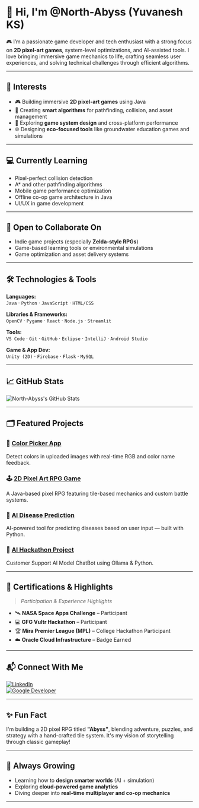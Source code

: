 # 👋 Hi, I'm @North-Abyss (Yuvanesh KS)

🎮 I’m a passionate game developer and tech enthusiast with a strong focus on **2D pixel-art games**, system-level optimizations, and AI-assisted tools. I love bringing immersive game mechanics to life, crafting seamless user experiences, and solving technical challenges through efficient algorithms.

---

## 🚀 Interests

- 🎮 Building immersive **2D pixel-art games** using Java  
- 🧠 Creating **smart algorithms** for pathfinding, collision, and asset management  
- 🌱 Exploring **game system design** and cross-platform performance  
- 🌐 Designing **eco-focused tools** like groundwater education games and simulations  

---

## 💻 Currently Learning

- Pixel-perfect collision detection  
- A\* and other pathfinding algorithms  
- Mobile game performance optimization  
- Offline co-op game architecture in Java  
- UI/UX in game development  

---

## 🤝 Open to Collaborate On

- Indie game projects (especially **Zelda-style RPGs**)  
- Game-based learning tools or environmental simulations  
- Game optimization and asset delivery systems  

---

## 🛠️ Technologies & Tools

**Languages:**  
`Java` · `Python` · `JavaScript` · `HTML/CSS`

**Libraries & Frameworks:**  
`OpenCV` · `Pygame` · `React` · `Node.js` · `Streamlit`

**Tools:**  
`VS Code` · `Git` · `GitHub` · `Eclipse` · `IntelliJ` · `Android Studio`

**Game & App Dev:**  
`Unity (2D)` · `Firebase` · `Flask` · `MySQL`

---

## 📈 GitHub Stats

![North-Abyss's GitHub Stats](https://github-readme-stats.vercel.app/api?username=North-Abyss&show_icons=true&hide_title=true&count_private=true&hide=prs&theme=radical)

---

## 🗂️ Featured Projects

### 🎨 [Color Picker App](https://github.com/North-Abyss/Color-Picker-App-KSY)  
Detect colors in uploaded images with real-time RGB and color name feedback.

### 🕹️ [2D Pixel Art RPG Game](https://github.com/North-Abyss/2D-crossplatform-RPG-Game)  
A Java-based pixel RPG featuring tile-based mechanics and custom battle systems.

### 🧬 [AI Disease Prediction](https://github.com/North-Abyss/NM-AI-powered-disease-prediction-based-on-patient-data)  
AI-powered tool for predicting diseases based on user input — built with Python.

### 🤖 [AI Hackathon Project](https://github.com/North-Abyss/Hackathon)  
Customer Support AI Model ChatBot using Ollama & Python.

---

## 🏅 Certifications & Highlights

> *Participation & Experience Highlights*

- 🛰️ **NASA Space Apps Challenge** – Participant  
- 💻 **GFG Vultr Hackathon** – Participant  
- 🏆 **Mira Premier League (MPL)** – College Hackathon Participant  
- ☁️ **Oracle Cloud Infrastructure** – Badge Earned  

---

## 📬 Connect With Me

[![LinkedIn](https://img.shields.io/badge/LinkedIn-YuvaneshKS-blue?style=flat&logo=linkedin)](https://www.linkedin.com/in/yuvaneshks)  
[![Google Developer](https://img.shields.io/badge/Google%20Dev-NorthAbyss-red?style=flat&logo=google)](https://g.dev/NorthAbyss)

---

## ✨ Fun Fact

I'm building a 2D pixel RPG titled **"Abyss"**, blending adventure, puzzles, and strategy with a hand-crafted tile system. It's my vision of storytelling through classic gameplay!

---

## 🌱 Always Growing

- Learning how to **design smarter worlds** (AI + simulation)  
- Exploring **cloud-powered game analytics**  
- Diving deeper into **real-time multiplayer and co-op mechanics**

---

<!---
North-Abyss/North-Abyss is a ✨ special ✨ repository because its `README.md` (this file) appears on your GitHub profile.
You can click the Preview link to take a look at your changes.
--->
